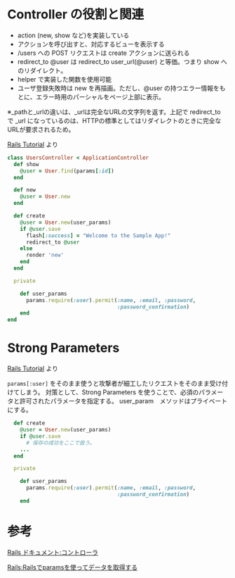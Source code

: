 
# Controller の役割と関連

* action (new, show など)を実装している
* アクションを呼び出すと、対応するビューを表示する
* /users への POST リクエストは create アクションに送られる
* redirect_to @user は redirect_to user_url(@user) と等価。つまり show へのリダイレクト。
* helper で実装した関数を使用可能
* ユーザ登録失敗時は new を再描画。ただし、@user の持つエラー情報をもとに、エラー時用のパーシャルをページ上部に表示。

※_pathと_urlの違いは、_urlは完全なURLの文字列を返す。上記で redirect_to で _url になっているのは、HTTPの標準としてはリダイレクトのときに完全なURLが要求されるため。

[Rails Tutorial](https://railstutorial.jp/chapters/sign_up?version=5.1#code-create_action_strong_parameters) より

```ruby
class UsersController < ApplicationController
  def show
    @user = User.find(params[:id])
  end

  def new
    @user = User.new
  end

  def create
    @user = User.new(user_params)
    if @user.save
      flash[:success] = "Welcome to the Sample App!"
      redirect_to @user
    else
      render 'new'
    end
  end

  private

    def user_params
      params.require(:user).permit(:name, :email, :password,
                                   :password_confirmation)
    end
end
```

# Strong Parameters

[Rails Tutorial](https://railstutorial.jp/chapters/sign_up?version=5.1#code-create_action_strong_parameters) より

```params[:user]``` をそのまま使うと攻撃者が細工したリクエストをそのまま受け付けてしまう。
対策として、Strong Parameters を使うことで、必須のパラメータと許可されたパラメータを指定する。
user_param　メソッドはプライベートにする。

```ruby
  def create
    @user = User.new(user_params)
    if @user.save
      # 保存の成功をここで扱う。
    ...
  end

  private

    def user_params
      params.require(:user).permit(:name, :email, :password,
                                   :password_confirmation)
    end
```

# 参考

[Rails ドキュメント:コントローラ](http://railsdoc.com/controller)

[Rails:Railsでparamsを使ってデータを取得する](https://qiita.com/To_BB/items/fe9cada1a0bcfe5e3efb)
